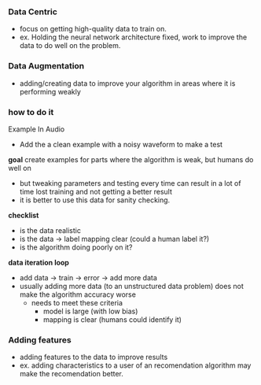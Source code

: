 ### Data Centric 

- focus on getting high-quality data to train on.
- ex. Holding the neural network architecture fixed, work to improve the data to do well on the problem.

### Data Augmentation
- adding/creating data to improve your algorithm in areas where it is performing weakly

### how to do it
Example In Audio
- Add the a clean example with a noisy waveform to make a test

**goal**
create examples for parts where the algorithm is weak, but humans do well on
- but tweaking parameters and testing every time can result in a lot of time lost training and not getting a better result
- it is better to use this data for sanity checking.

**checklist**
- is the data realistic
- is the data -> label mapping clear (could a human label it?)
- is the algorithm doing poorly on it?

**data iteration loop**
- add data -> train -> error -> add more data
- usually adding more data (to an unstructured data problem) does not make the algorithm accuracy worse
    - needs to meet these criteria
        - model is large (with low bias)
        - mapping is clear (humans could identify it)

### Adding features
- adding features to the data to improve results
- ex. adding characteristics to a user of an recomendation algorithm may make the recomendation better.